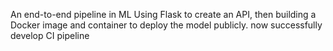An end-to-end pipeline in ML
Using Flask to create an API, then building a Docker image and container to deploy the model publicly.
now successfully develop CI pipeline
